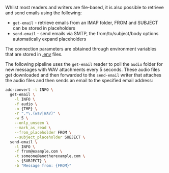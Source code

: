 Whilst most readers and writers are file-based, it is also possible to
retrieve and send emails using the following:

* `get-email` - retrieve emails from an IMAP folder, FROM and SUBJECT can be stored in placeholders
* `send-email` - send emails via SMTP, the from/to/subject/body options automatically expand placeholders

The connection parameters are obtained through environment variables that are stored
in [.env](https://github.com/theskumar/python-dotenv) files.

The following pipeline uses the `get-email` reader to poll the `audio` folder 
for new messages with WAV attachments every 5 seconds. These audio files get 
downloaded and then forwarded to the `send-email` writer that attaches
the audio files and then sends an email to the specified email address:

```bash
adc-convert -l INFO \
  get-email \
    -l INFO \
    -f audio \
    -o {TMP} \
    -r ".*\.(wav|WAV)" \
    -w 5 \
    --only_unseen \
    --mark_as_read \
    --from_placeholder FROM \
    --subject_placeholder SUBJECT \
  send-email \
    -l INFO \
    -f from@example.com \
    -t someone@anotherexample.com \
    -s {SUBJECT} \
    -b "Message from: {FROM}"
```

